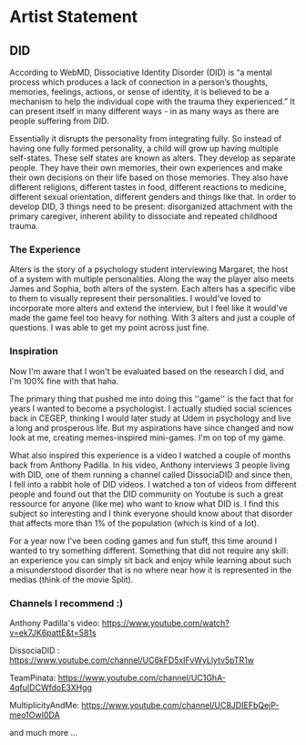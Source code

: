 # Artist Statement
## DID
According to WebMD, Dissociative Identity Disorder (DID) is “a mental process which produces a lack of connection in a person’s thoughts, memories, feelings, actions, or sense of identity, it is believed to be a mechanism to help the individual cope with the trauma they experienced.” It can present itself in many different ways - in as many ways as there are people suffering from DID.

Essentially it disrupts the personality from integrating fully. So instead of having one fully formed personality, a child will grow up having multiple self-states. These self states are known as alters. They develop as separate people. They have their own memories, their own experiences and make their own decisions on their life based on those memories. They also have different religions, different tastes in food, different reactions to medicine, different sexual orientation, different genders and things like that. In order to develop DID, 3 things need to be present: disorganized attachment with the primary caregiver, inherent ability to dissociate and repeated childhood trauma.

### The Experience
Alters is the story of a psychology student interviewing Margaret, the host of a system with multiple personalities. Along the way the player also meets James and Sophia, both alters of the system. Each alters has a specific vibe to them to visually represent their personalities.
I would've loved to incorporate more alters and extend the interview, but I feel like it would've made the game feel too heavy for nothing. With 3 alters and just a couple of questions. I was able to get my point across just fine.

### Inspiration
Now I'm aware that I won't be evaluated based on the research I did, and I'm 100% fine with that haha.

The primary thing that pushed me into doing this ''game'' is the fact that for years I wanted to become a psychologist. I actually studied social sciences back in CEGEP, thinking I would later study at Udem in psychology and live a long and prosperous life. But my aspirations have since changed and now look at me, creating memes-inspired mini-games. I'm on top of my game.

What also inspired this experience is a video I watched a couple of months back from Anthony Padilla. In his video, Anthony interviews 3 people living with DID, one of them running a channel called DissociaDID and since then, I fell into a rabbit hole of DID videos. I watched a ton of videos from different people and found out that the DID community on Youtube is such a great ressource for anyone (like me) who want to know what DID is. I find this subject so interesting and I think everyone should know about that disorder that affects more than 1% of the population (which is kind of a lot). 

For a year now I've been coding games and fun stuff, this time around I wanted to try something different. Something that did not require any skill: an experience you can simply sit back and enjoy while learning about such a misunderstood disorder that is no where near how it is represented in the medias (think of the movie Split).

### Channels I recommend :)
Anthony Padilla's video: https://www.youtube.com/watch?v=ek7JK6pattE&t=581s

DissociaDID : https://www.youtube.com/channel/UC6kFD5xIFvWyLlytv5pTR1w

TeamPinata: https://www.youtube.com/channel/UC1GhA-4qfuIDCWfdoE3XHgg

MultiplicityAndMe: https://www.youtube.com/channel/UC8JDIEFbQejP-meo1OwI0DA

and much more ...
